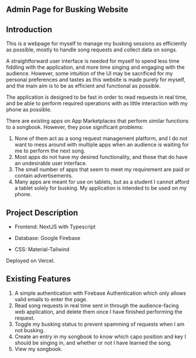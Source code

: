 ## Admin Page for Busking Website

## Introduction
This is a webpage for myself to manage my busking sessions as efficiently as possible, mostly to handle song requests and collect data on songs.

A straightforward user interface is needed for myself to spend less time fiddling with the application, and more time singing and engaging with the audience.
However, some intuition of the UI may be sacrificed for my personal preferences and tastes as this website is made purely for myself, and the main aim is to be as efficient and functional as possible.

The application is designed to be fast in order to read requests in real time, and be able to perform required operations with as little interaction with my phone as possible.

There are existing apps on App Marketplaces that perform similar functions to a songbook. However, they pose significant problems:

1. None of them act as a song request management platform, and I do not want to mess around with multiple apps when an audience is waiting for me to perform the next song.
2. Most apps do not have my desired functionality, and those that do have an undesirable user interface.
3. The small number of apps that seem to meet my requirement are paid or contain advertisements.
4. Many apps are meant for use on tablets, but as a student I cannot afford a tablet solely for busking. My application is intended to be used on my phone.

## Project Description

- Frontend: NextJS with Typescript

- Database: Google Firebase

- CSS: Material-Tailwind

Deployed on Vercel.

## Existing Features

1. A simple authentication with Firebase Authentication which only allows valid emails to enter the page.
2. Read song requests in real time sent in through the audience-facing web application, and delete them once I have finished performing the request.
3. Toggle my busking status to prevent spamming of requests when I am not busking.
4. Create an entry in my songbook to know which capo position and key I should be singing in, and whether or not I have learned the song.
5. View my songbook.
